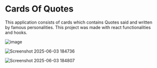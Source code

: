 # Cards Of Quotes

This application consists of cards which contains Quotes said and written by famous personalities. This project was made with react functionalities and hooks.


![image](https://github.com/user-attachments/assets/d65aba06-5750-4505-9f39-66a0a346a2ea)


![Screenshot 2025-06-03 184736](https://github.com/user-attachments/assets/dd155a16-9eb0-424c-8e33-4c54db10b313)

![Screenshot 2025-06-03 184807](https://github.com/user-attachments/assets/2ccaf680-bb30-4ae4-abd4-b3c7ebeb178a)

